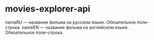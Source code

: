 # movies-explorer-api



nameRU — название фильма на русском языке. Обязательное поле-строка.
nameEN — название фильма на английском языке. Обязательное поле-строка.
